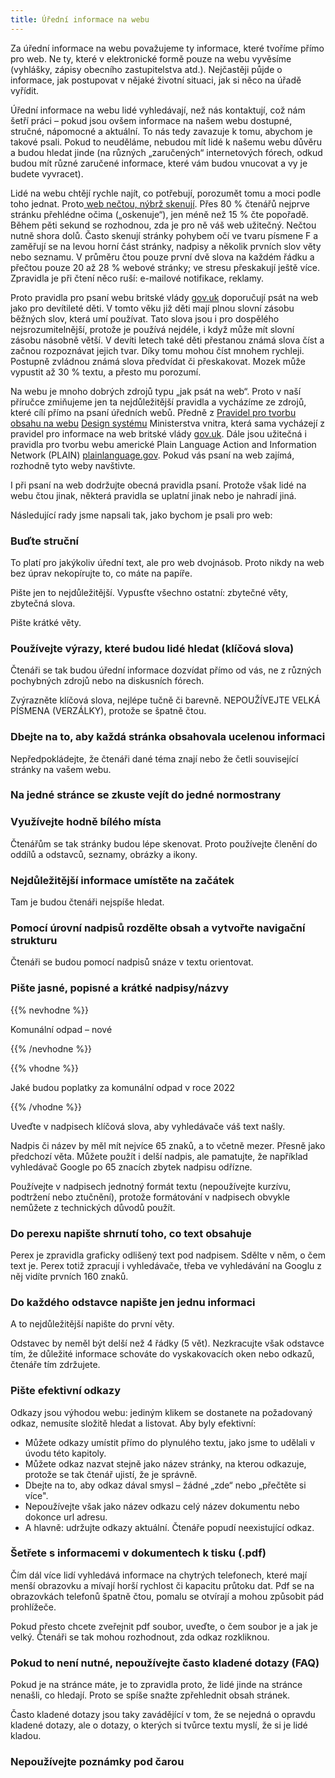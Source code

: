 ```yaml
---
title: Úřední informace na webu
---
```

Za úřední informace na webu považujeme ty informace, které tvoříme přímo pro web. Ne ty, které v elektronické formě pouze na webu vyvěsíme (vyhlášky, zápisy obecního zastupitelstva atd.). Nejčastěji půjde o informace, jak postupovat v nějaké životní situaci, jak si něco na úřadě vyřídit.

Úřední informace na webu lidé vyhledávají, než nás kontaktují, což nám šetří práci – pokud jsou ovšem informace na našem webu dostupné, stručné, nápomocné a aktuální. To nás tedy zavazuje k tomu, abychom je takové psali. Pokud to neuděláme, nebudou mít lidé k našemu webu důvěru a budou hledat jinde (na různých „zaručených“ internetových fórech, odkud budou mít různé zaručené informace, které vám budou vnucovat a vy je budete vyvracet).

Lidé na webu chtějí rychle najít, co potřebují, porozumět tomu a moci podle toho jednat. Proto[ web nečtou, nýbrž skenují](https://www.nngroup.com/articles/how-users-read-on-the-web/). Přes 80 % čtenářů nejprve stránku přehlédne očima („oskenuje“), jen méně než 15 % čte popořadě. Během pěti sekund se rozhodnou, zda je pro ně váš web užitečný. Nečtou nutně shora dolů. Často skenují stránky pohybem očí ve tvaru písmene F a zaměřují se na levou horní část stránky, nadpisy a několik prvních slov věty nebo seznamu. V průměru čtou pouze první dvě slova na každém řádku a přečtou pouze 20 až 28 % webové stránky; ve stresu přeskakují ještě více. Zpravidla je při čtení něco ruší: e-mailové notifikace, reklamy.

Proto pravidla pro psaní webu britské vlády [gov.uk](https://www.gov.uk/guidance/content-design/writing-for-gov-uk) doporučují psát na web jako pro devítileté děti. V tomto věku již děti mají plnou slovní zásobu běžných slov, která umí používat. Tato slova jsou i pro dospělého nejsrozumitelnější, protože je používá nejdéle, i když může mít slovní zásobu násobně větší. V devíti letech také děti přestanou známá slova číst a začnou rozpoznávat jejich tvar. Díky tomu mohou číst mnohem rychleji. Postupně zvládnou známá slova předvídat či přeskakovat. Mozek může vypustit až 30 % textu, a přesto mu porozumí.

Na webu je mnoho dobrých zdrojů typu „jak psát na web“. Proto v naší příručce zmiňujeme jen ta nejdůležitější pravidla a vycházíme ze zdrojů, které cílí přímo na psaní úředních webů. Předně z [Pravidel pro tvorbu obsahu na webu](https://designsystem.gov.cz/#/pravidla/pravidla-pro-tvorbu-obsahu) [Design systému](https://designsystem.gov.cz/) Ministerstva vnitra, která sama vycházejí z pravidel pro informace na web britské vlády [gov.uk](https://www.gov.uk/guidance/content-design/writing-for-gov-uk). Dále jsou užitečná i pravidla pro tvorbu webu americké Plain Language Action and Information Network (PLAIN) [plainlanguage.gov](https://www.plainlanguage.gov/guidelines/web/write-effective-links/). Pokud vás psaní na web zajímá, rozhodně tyto weby navštivte.

I při psaní na web dodržujte obecná pravidla psaní. Protože však lidé na webu čtou jinak, některá pravidla se uplatní jinak nebo je nahradí jiná.

Následující rady jsme napsali tak, jako bychom je psali pro web:

### Buďte struční

To platí pro jakýkoliv úřední text, ale pro web dvojnásob. Proto nikdy na web bez úprav nekopírujte to, co máte na papíře.

Pište jen to nejdůležitější. Vypusťte všechno ostatní: zbytečné věty, zbytečná slova.

Pište krátké věty.

### Používejte výrazy, které budou lidé hledat (klíčová slova)

Čtenáři se tak budou úřední informace dozvídat přímo od vás, ne z různých pochybných zdrojů nebo na diskusních fórech.

Zvýrazněte klíčová slova, nejlépe tučně či barevně. NEPOUŽÍVEJTE VELKÁ PÍSMENA (VERZÁLKY), protože se špatně čtou.

### Dbejte na to, aby každá stránka obsahovala ucelenou informaci

Nepředpokládejte, že čtenáři dané téma znají nebo že četli související stránky na vašem webu.

### Na jedné stránce se zkuste vejít do jedné normostrany

### Využívejte hodně bílého místa

Čtenářům se tak stránky budou lépe skenovat. Proto používejte členění do oddílů a odstavců, seznamy, obrázky a ikony.

### Nejdůležitější informace umístěte na začátek

Tam je budou čtenáři nejspíše hledat.

### Pomocí úrovní nadpisů rozdělte obsah a vytvořte navigační strukturu

Čtenáři se budou pomocí nadpisů snáze v textu orientovat.

### Pište jasné, popisné a krátké nadpisy/názvy

{{% nevhodne %}}

Komunální odpad – nové

{{% /nevhodne %}}

{{% vhodne %}}

Jaké budou poplatky za komunální odpad v roce 2022

{{% /vhodne %}}

Uveďte v nadpisech klíčová slova, aby vyhledávače váš text našly.

Nadpis či název by měl mít nejvíce 65 znaků, a to včetně mezer. Přesně jako předchozí věta. Můžete použít i delší nadpis, ale pamatujte, že například vyhledávač Google po 65 znacích zbytek nadpisu odřízne.

Používejte v nadpisech jednotný formát textu (nepoužívejte kurzívu, podtržení nebo ztučnění), protože formátování v nadpisech obvykle nemůžete z technických důvodů použít.

### Do perexu napište shrnutí toho, co text obsahuje

Perex je zpravidla graficky odlišený text pod nadpisem. Sdělte v něm, o čem text je. Perex totiž zpracují i vyhledávače, třeba ve vyhledávání na Googlu z něj vidíte prvních 160 znaků.

### Do každého odstavce napište jen jednu informaci

A to nejdůležitější napište do první věty.

Odstavec by neměl být delší než 4 řádky (5 vět). Nezkracujte však odstavce tím, že důležité informace schováte do vyskakovacích oken nebo odkazů, čtenáře tím zdržujete.

### Pište efektivní odkazy

Odkazy jsou výhodou webu: jediným klikem se dostanete na požadovaný odkaz, nemusíte složitě hledat a listovat. Aby byly efektivní:

* Můžete odkazy umístit přímo do plynulého textu, jako jsme to udělali v úvodu této kapitoly.
* Můžete odkaz nazvat stejně jako název stránky, na kterou odkazuje, protože se tak čtenář ujistí, že je správně.
* Dbejte na to, aby odkaz dával smysl – žádné „zde“ nebo „přečtěte si více".
* Nepoužívejte však jako název odkazu celý název dokumentu nebo dokonce url adresu.
* A hlavně: udržujte odkazy aktuální. Čtenáře popudí neexistující odkaz.

### Šetřete s informacemi v dokumentech k tisku (.pdf)

Čím dál více lidí vyhledává informace na chytrých telefonech, které mají menší obrazovku a mívají horší rychlost či kapacitu průtoku dat. Pdf se na obrazovkách telefonů špatně čtou, pomalu se otvírají a mohou způsobit pád prohlížeče.

Pokud přesto chcete zveřejnit pdf soubor, uveďte, o čem soubor je a jak je velký. Čtenáři se tak mohou rozhodnout, zda odkaz rozkliknou.

### Pokud to není nutné, nepoužívejte často kladené dotazy (FAQ)

Pokud je na stránce máte, je to zpravidla proto, že lidé jinde na stránce nenašli, co hledají. Proto se spíše snažte zpřehlednit obsah stránek.

Často kladené dotazy jsou taky zavádějící v tom, že se nejedná o opravdu kladené dotazy, ale o dotazy, o kterých si tvůrce textu myslí, že si je lidé kladou.

### Nepoužívejte poznámky pod čarou